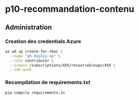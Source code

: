 # p10-recommandation-contenu

## Administration

### Creation des credentials Azure
```bash
az ad sp create-for-rbac \
  --name "gh-deploy-sp" \
  --role contributor \
  --scopes /subscriptions/XXX/resourceGroups/XXX \
  --sdk-auth
```

### Recompilation de requirements.txt
```bash
pip-compile requirements.in
```
